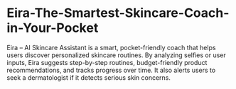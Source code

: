 # Eira-The-Smartest-Skincare-Coach-in-Your-Pocket
Eira – AI Skincare Assistant is a smart, pocket-friendly coach that helps users discover personalized skincare routines. By analyzing selfies or user inputs, Eira suggests step-by-step routines, budget-friendly product recommendations, and tracks progress over time. It also alerts users to seek a dermatologist if it detects serious skin concerns.
